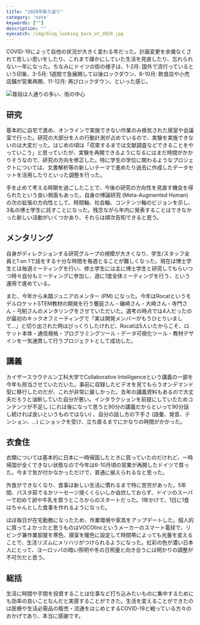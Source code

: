 ```yaml
---
title: "2020年振り返り"
category: 'note'
keywords: [""]
description: ""
eyecatch: /img/blog_looking_back_at_2020.jpg
---
```


COVID-19によって自他の状況が大きく変わる年だった。計画変更を余儀なくされて苦しい思いをしたり、これまで疎かにしていた生活を見直したり、忘れられない一年になった。ちなみにドイツの街の様子は、1-2月: 国外で流行っているという印象、3-5月: 1週間で急展開して以後ロックダウン、6-10月: 飲食店や小売店舗が営業再開、11-12月: 再びロックダウン、といった感じ。

![普段は人通りの多い、街の中心](/img/blog_looking_back_at_2020.jpg)

## 研究

基本的に自宅で進め、オンラインで実施できない作業のみ換気された居室や会議室で行った。研究の大部分を人の行動計測が占めているので、実験を実施できないのは大変だった。はじめの頃は「収束するまでは文献調査などできることをやっていこう」と思っていたが、実験を再開できるようになるにはまだ時間がかかりそうなので、研究の方向を修正した。特に学生の学位に関わるようなプロジェクトについては、文書解析等の新しいテーマで進めたり過去に作成したデータセットを活用したりといった調整を行った。

手を止めて考える時期を過ごしたことで、今後の研究の方向性を見直す機会を得られたという良い側面もあった。自身の博論研究 (Meta-Augmented Human) の次の拡張の方向性として、時間軸、社会軸、コンテンツ軸のビジョンを示し、3名の博士学生に託すことになった。残念ながら年内に発表することはできなかった新しい活動がいくつかあり、それらは順次告知できると思う。

## メンタリング

自身がディレクションする研究グループの規模が大きくなり、学生/スタッフ全員と1 on 1で話をする十分な時間を毎週とることが難しくなった。現在は博士学生とは毎週ミーティングを行い、修士学生には主に博士学生と研究してもらいつつ時々自分もミーティングに参加し、週に1度全体ミーティングを行う、という運用で進めている。

また、今年から未踏ジュニアのメンター (PM) になった。今年はRocatというモデルロケットSTEM教材の開発を行う饗庭さん・磯崎さん・大崎さん・寺門さん・弓削さんのメンタリングをさせていただいた。選考の時点では4人だったのが最初のキックオフミーティングで「実は開発メンバーがもうひとりいまして...」と切り出された時はびっくりしたけれど、Rocatは5人いたからこそ、ロケット本体・通信規格・プログラミングツール・データ可視化ツール・教材デザインを一気通貫して行うプロジェクトとして成功した。

## 講義

カイザースラウテルン工科大学でCollaborative Intelligenceという講義の一部を今年も担当させていただいた。事前に収録したビデオを見てもらうオンデマンド型に移行したのだが、これが非常に厳しかった。去年の講義資料もあるので大丈夫だろうと油断していた自分が悪い。インタラクションを前提にしていたためコンテンツが不足し (これは後になって思うと90分の講義だからといって90分話し続ければ良いというものではない) 、自分の話し方の下手さ (語彙、発音、テンション、...) にショックを受け、立ち直るまでにかなりの時間がかかった。

## 衣食住

衣類については基本的に日本に一時帰国したときに買っていたのだけれど、一時帰国が全くできない状態なので今年は6-10月頃の営業が再開したドイツで買った。今まで気が付かなかっただけで、普通に揃えられるなと思った。

外食ができなくなり、食事は新しい生活に慣れるまで特に苦労があった。5年間、パスタ茹でるかソーセージ焼くくらいしか自炊しておらず、ドイツのスーパーで初めて卵や牛乳を買うところからのスタートだった。1年かけて、1日に1食はちゃんとした食事を作れるようになった。

ほぼ毎日が在宅勤務になったため、作業環境や家具をアップデートした。個人的に買ってよかったと思うものはVOCOlincというメーカーのスマート電球で、リビング兼作業部屋を寒色、寝室を暖色に設定して時間帯によっても光量を変えることで、生活リズムにメリハリがつけられるようになった。虹彩の色が濃い日本人にとって、ヨーロッパの暗い照明や冬の日照量と向き合うには明かりの調整が不可欠だと思う。

## 総括

生活に時間や手間を投資することは仕事など打ち込みたいものに集中するためにも効率の良いことなんだと実感することができた。生活を変えることができたのは医療や生活必需品の販売・流通をはじめとするCOVID-19と戦っている方々のおかげであり、本当に感謝です。